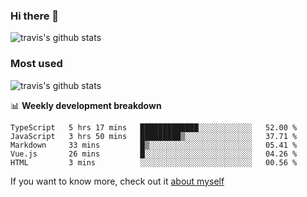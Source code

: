 ### Hi there 👋

<!--
**HondryTravis/HondryTravis** is a ✨ _special_ ✨ repository because its `README.md` (this file) appears on your GitHub profile.

Here are some ideas to get you started:

- 🔭 I’m currently working on ...
- 🌱 I’m currently learning ...
- 👯 I’m looking to collaborate on ...
- 🤔 I’m looking for help with ...
- 💬 Ask me about ...
- 📫 How to reach me: ...
- 😄 Pronouns: ...
- ⚡ Fun fact: ...
-->

![travis's github stats](https://github-readme-stats.vercel.app/api?username=HondryTravis&hide=stars)
### Most used
![travis's github stats](https://github-readme-stats.anuraghazra1.vercel.app/api/top-langs/?username=HondryTravis&layout=compact&hide_title=true)

📊 **Weekly development breakdown**

<!--START_SECTION:waka-->
```text
TypeScript   5 hrs 17 mins   █████████████░░░░░░░░░░░░   52.00 % 
JavaScript   3 hrs 50 mins   █████████▒░░░░░░░░░░░░░░░   37.71 % 
Markdown     33 mins         █▒░░░░░░░░░░░░░░░░░░░░░░░   05.41 % 
Vue.js       26 mins         █░░░░░░░░░░░░░░░░░░░░░░░░   04.26 % 
HTML         3 mins          ░░░░░░░░░░░░░░░░░░░░░░░░░   00.56 % 
```
<!--END_SECTION:waka-->

If you want to know more, check out it [about myself](https://hondrytravis.github.io/)
